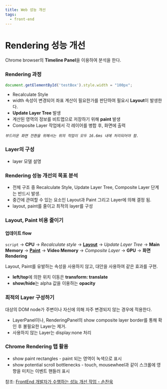 ```yaml
---
title: Web 성능 개선
tags:
  - front-end
---
```

# Rendering  성능 개선

Chrome browser의 **Timeline Panel**을 이용하여 분석을 한다.



### Rendering 과정

```javascript
document.getElementById('testBox').style.width = "100px";
```

- Recalculate Style
- width 속성이 변경되어 좌표 계산이 필요한가를 판단하여 필요시 **Layout**이 발생한다.
- **Update Layer Tree** 발생
- 계산된 영역의 정보를 비트맵으로 저장하기 위해 **paint** 발생
- Composite Layer 작업에서 각 레이어를 병합 후, 화면에 출력

*`부드러운 화면 전환을 위해서는 위의 작업이 모두 16.6ms 내에 처리되어야 함.`*

### Layer의 구성

- layer 모델 설명

### Rendering 성능 개선의 목표 분석

- 전체 구조 중 Recalculate Style, Update Layer Tree, Composite Layer 단계는 반드시 발생.
- 중간에 관여할 수 있는 요소인 Layout과 Paint 그리고 Layer에 의해 결정 됨.
- layout, paint를 줄이고 최적의 layer를 구성

### Layout, Paint 비용 줄이기

#### 업데이트 flow

`script` -> **CPU** -> *Recalculate style* -> **<u>Layout</u>** -> *Update Layer Tree* -> **Main Memory** -> **<u>Paint</u>** -> **Video Memory** -> *Composite Layer* -> **GPU** -> **화면 Rendering**

Layout, Paint를 유발하는 속성을 사용하지 않고, 대안을 사용하여 같은 효과를 구현.

- **left/top**에 의한 위치 이동은 **transform: translate**
- **show/hide**는 alpha 값을 이용하는 **opacity**

### 최적의 Layer 구성하기

대상의 DOM node가 주변이나 자신에 의해 자주 변경되지 않는 경우에 적용한다.

- LayerPanel이나, RenderingPanel의 show composite layer border를 통해 확인 후 불필요한 Layer는 제거.
- 사용하지 않는 Layer는 display:none 처리



### Chrome Rendering 탭 활용

- show paint rectangles - paint 되는 영역이 녹색으로 표시
- show potential scroll bottlenecks - touch, mousewheel과 같이 스크롤에 영향을 미치는 이벤트 핸들러 표시



참조: [FrontEnd 개발자가 수행하는 성능 개선 작업 - 손찬욱](https://sculove.github.io/slides/improveBrowserRendering/#/)

